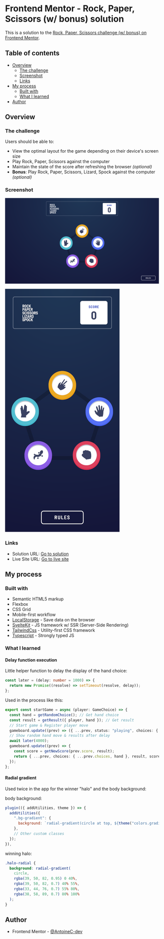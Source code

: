 # Frontend Mentor - Rock, Paper, Scissors (w/ bonus) solution

This is a solution to the [Rock, Paper, Scissors challenge (w/ bonus) on Frontend Mentor](https://www.frontendmentor.io/challenges/rock-paper-scissors-game-pTgwgvgH).

## Table of contents

- [Overview](#overview)
  - [The challenge](#the-challenge)
  - [Screenshot](#screenshot)
  - [Links](#links)
- [My process](#my-process)
  - [Built with](#built-with)
  - [What I learned](#what-i-learned)
- [Author](#author)

## Overview

### The challenge

Users should be able to:

- View the optimal layout for the game depending on their device's screen size
- Play Rock, Paper, Scissors against the computer
- Maintain the state of the score after refreshing the browser _(optional)_
- **Bonus**: Play Rock, Paper, Scissors, Lizard, Spock against the computer _(optional)_

### Screenshot

![Rock Paper Scissors w/ options | Desktop version](./fullpage-desktop.png)

![Rock Paper Scissors w/ options | Mobile version](./fullpage-mobile.png)

### Links

- Solution URL: [Go to solution](https://www.frontendmentor.io/solutions/rock-paper-scissors-lizard-spock-sveltekit-tailwind-typescript-H9YeK1xThg)
- Live Site URL: [Go to live site](https://rock-paper-scissors-lizard-spock-one.vercel.app/)

## My process

### Built with

- Semantic HTML5 markup
- Flexbox
- CSS Grid
- Mobile-first workflow
- [LocalStorage](https://developer.mozilla.org/fr/docs/Web/API/Window/localStorage) - Save data on the browser
- [SvelteKit](https://kit.svelte.dev/) - JS framework w/ SSR (Server-Side Rendering)
- [TailwindCss](https://tailwindcss.com/) - Utility-first CSS framework
- [Typescript](https://www.typescriptlang.org/) - Strongly typed JS

### What I learned

#### Delay function execution

Little helper function to delay the display of the hand choice:

```ts
const later = (delay: number = 1000) => {
  return new Promise((resolve) => setTimeout(resolve, delay));
};
```

Used in the process like this:

```ts
export const startGame = async (player: GameChoice) => {
  const hand = getRandomChoice(); // Get hand choice
  const result = getResult({ player, hand }); // Get result
  // Start game & Register player move
  gameboard.update((prev) => ({ ...prev, status: "playing", choices: { ...prev.choices, player } }));
  // Show random hand move & results after delay
  await later(4000);
  gameboard.update((prev) => {
    const score = getNewScore(prev.score, result);
    return { ...prev, choices: { ...prev.choices, hand }, result, score };
  });
};
```

#### Radial gradient

Used twice in the app for the winner "halo" and the body background:

body background:

```js
plugin(({ addUtilities, theme }) => {
  addUtilities({
    ".bg-gradient": {
      background: `radial-gradient(circle at top, ${theme("colors.gradient.light")} 0, ${theme("colors.gradient.dark")} 100%)`,
    },
    // Other custom classes
  });
}),
```

winning halo:

```css
.halo-radial {
  background: radial-gradient(
    circle,
    rgba(39, 50, 82, 0.95) 0 40%,
    rgba(39, 50, 82, 0.7) 40% 55%,
    rgba(33, 44, 76, 0.7) 55% 80%,
    rgba(38, 58, 89, 0.7) 80% 100%
  );
}
```

## Author

- Frontend Mentor - [@AntoineC-dev](https://www.frontendmentor.io/profile/AntoineC-dev)
